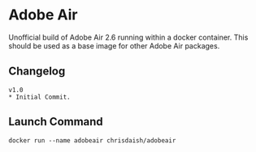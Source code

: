 Adobe Air
===

Unofficial build of Adobe Air 2.6 running within a docker container. This should be used as a base image for other Adobe Air packages.

Changelog
---------
```
v1.0
* Initial Commit.
```

Launch Command
---------------
```
docker run --name adobeair chrisdaish/adobeair
```

